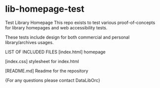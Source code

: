 # lib-homepage-test
Test Library Homepage
This repo exists to test various proof-of-concepts for library homepages and web accessibility tests.

These tests include design for both commercial and personal library/archives usages.  

LIST OF INCLUDED FILES
[index.html] homepage

[index.css] stylesheet for index.html

[README.md] Readme for the repository

{For any questions please contact DataLibOrc}
